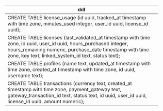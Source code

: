| ddl                                                                                                                                                                                                                                |
| ---------------------------------------------------------------------------------------------------------------------------------------------------------------------------------------------------------------------------------- |
| CREATE TABLE license_usage (id uuid, tracked_at timestamp with time zone, minutes_used integer, user_id uuid, license_id uuid);                                                                                                    |
| CREATE TABLE licenses (last_validated_at timestamp with time zone, id uuid, user_id uuid, hours_purchased integer, hours_remaining numeric, purchase_date timestamp with time zone, key text, linked_system_id text, status text); |
| CREATE TABLE profiles (name text, updated_at timestamp with time zone, created_at timestamp with time zone, id uuid, username text);                                                                                               |
| CREATE TABLE transactions (currency text, created_at timestamp with time zone, payment_gateway text, gateway_transaction_id text, status text, id uuid, user_id uuid, license_id uuid, amount numeric);                            |